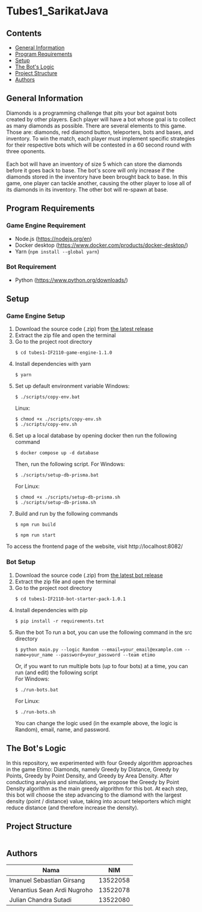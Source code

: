 # Tubes1_SarikatJava

## Contents
- [General Information](#general-information)
- [Program Requirements](#program-requirements)
- [Setup](#setup)
- [The Bot's Logic](#the-bots-logic)
- [Project Structure](#project-structure)
- [Authors](#authors)

## General Information
Diamonds is a programming challenge that pits your bot against bots created by other players. Each player will have a bot whose goal is to collect as many diamonds as possible. There are several elements to this game. Those are: diamonds, red diamond button, teleporters, bots and bases, and inventory. To win the match, each player must implement specific strategies for their respective bots which will be contested in a 60 second round with three oponents.
<br>
<br>
Each bot will have an inventory of size 5 which can store the diamonds before it goes back to base. The bot's score will only increase if the diamonds stored in the inventory have been brought back to base. In this game, one player can tackle another, causing the other player to lose all of its diamonds in its inventory. The other bot will re-spawn at base.

## Program Requirements
### Game Engine Requirement
- Node.js (https://nodejs.org/en) 
- Docker desktop (https://www.docker.com/products/docker-desktop/) 
- Yarn (`npm install --global yarn`)
### Bot Requirement
- Python (https://www.python.org/downloads/)

## Setup
### Game Engine Setup
1. Download the source code (.zip) from [the latest release](https://github.com/haziqam/tubes1-IF2211-game-engine/releases/tag/v1.1.0)
2. Extract the zip file and open the terminal
3. Go to the project root directory
    ```
    $ cd tubes1-IF2110-game-engine-1.1.0
    ```
4. Install dependencies with yarn
    ```
    $ yarn
    ```
5. Set up default environment variable
    Windows:
    ```
    $ ./scripts/copy-env.bat
    ```
    Linux:
    ```
    $ chmod +x ./scripts/copy-env.sh
    $ ./scripts/copy-env.sh
    ```
6. Set up a local database by opening docker then run the following command
    ```
    $ docker compose up -d database
    ```
    Then, run the following script. For Windows:
    ```
    $ ./scripts/setup-db-prisma.bat
    ```
    For Linux:
    ```
    $ chmod +x ./scripts/setup-db-prisma.sh
    $ ./scripts/setup-db-prisma.sh
    ```
7. Build and run by the following commands
    ```
    $ npm run build
    ```
    ```
    $ npm run start
    ```
To access the frontend page of the website, visit http://localhost:8082/

### Bot Setup
1. Download the source code (.zip) from [the latest bot release](https://github.com/haziqam/tubes1-IF2211-bot-starter-pack/releases/tag/v1.0.1)
2. Extract the zip file and open the terminal
3. Go to the project root directory
    ```
    $ cd tubes1-IF2110-bot-starter-pack-1.0.1
    ```
4. Install dependencies with pip
    ```
    $ pip install -r requirements.txt
    ```
5. Run the bot
    To run a bot, you can use the following command in the src directory
    ```
    $ python main.py --logic Random --email=your_email@example.com --name=your_name --password=your_password --team etimo
    ```
    Or, if you want to run multiple bots (up to four bots) at a time, you can run (and edit) the following script<br>
    For Windows:
    ```
    $ ./run-bots.bat
    ```
    For Linux:
    ```
    $ ./run-bots.sh
    ```
    You can change the logic used (in the example above, the logic is Random), email, name, and password.

## The Bot's Logic
In this repository, we experimented with four Greedy algorithm approaches in the game Etimo: Diamonds, namely Greedy by Distance, Greedy by Points, Greedy by Point Density, and Greedy by Area Density. After conducting analysis and simulations, we propose the Greedy by Point Density algorithm as the main greedy algorithm for this bot. At each step, this bot will choose the step advancing to the diamond with the largest density (point / distance) value, taking into acount teleporters which might reduce distance (and therefore increase the density).

## Project Structure
```

```
## Authors
| Nama                  | NIM      |
| --------------------- | -------- |
| Imanuel Sebastian Girsang  | 13522058 |
| Venantius Sean Ardi Nugroho | 13522078 |
| Julian Chandra Sutadi | 13522080 |